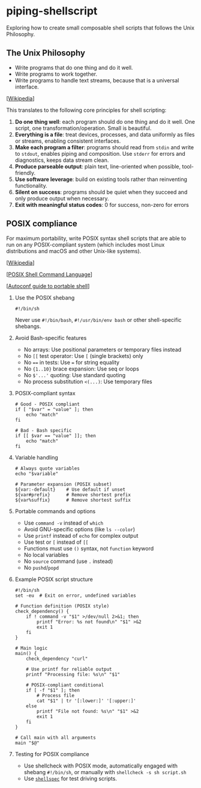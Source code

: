 # piping-shellscript

Exploring how to create small composable shell scripts that follows the Unix Philosophy.

## The Unix Philosophy

* Write programs that do one thing and do it well. 
* Write programs to work together. 
* Write programs to handle text streams, because that is a universal interface.

[[Wikipedia](https://en.wikipedia.org/wiki/Unix_philosophy)]

This translates to the following core principles for shell scripting:

1. **Do one thing well**: each program should do one thing and do it well. One script, one transformation/operation. Small is beautiful.
2. **Everything is a file**: treat devices, processes, and data uniformly as files or streams, enabling consistent interfaces.
3. **Make each program a filter**: programs should read from `stdin` and write to `stdout`, enables piping and composition. Use `stderr` for errors and diagnostics, keeps data stream clean.
4. **Produce parseable output**: plain text, line-oriented when possible, tool-friendly.
5. **Use software leverage**: build on existing tools rather than reinventing functionality.
6. **Silent on success**: programs should be quiet when they succeed and only produce output when necessary.
7. **Exit with meaningful status codes**: 0 for success, non-zero for errors

## POSIX compliance

For maximum portability, write POSIX syntax shell scripts that are able to run on any POSIX-compliant system (which includes most Linux distributions and macOS and other Unix-like systems).

[[Wikipedia](https://en.wikipedia.org/wiki/POSIX)]

[[POSIX Shell Command Language](https://pubs.opengroup.org/onlinepubs/9699919799/utilities/V3_chap02.html#tag_18)]

[[Autoconf guide to portable shell](https://www.gnu.org/savannah-checkouts/gnu/autoconf/manual/autoconf-2.72/autoconf.html#Portable-Shell)]

1. Use the POSIX shebang

    ```shell
    #!/bin/sh
    ```

    Never use `#!/bin/bash`, `#!/usr/bin/env bash` or other shell-specific shebangs.

2. Avoid Bash-specific features

    * No arrays: Use positional parameters or temporary files instead
    * No `[[` test operator: Use `[` (single brackets) only
    * No `==` in tests: Use `=` for string equality
    * No `{1..10}` brace expansion: Use seq or loops
    * No `$'...'` quoting: Use standard quoting
    * No process substitution `<(...)`: Use temporary files

3. POSIX-compliant syntax

    ```shell
    # Good - POSIX compliant
    if [ "$var" = "value" ]; then
        echo "match"
    fi

    # Bad - Bash specific
    if [[ $var == "value" ]]; then
        echo "match"
    fi
    ```

4. Variable handling

    ```shell
    # Always quote variables
    echo "$variable"

    # Parameter expansion (POSIX subset)
    ${var:-default}    # Use default if unset
    ${var#prefix}      # Remove shortest prefix
    ${var%suffix}      # Remove shortest suffix
    ```

5. Portable commands and options

    * Use `command -v` instead of `which`
    * Avoid GNU-specific options (like `ls --color`)
    * Use `printf` instead of `echo` for complex output
    * Use test or `[` instead of `[[`
    * Functions must use `()` syntax, not `function` keyword
    * No local variables 
    * No `source` command (use `.` instead)
    * No `pushd`/`popd`

6. Example POSIX script structure

    ```shell
    #!/bin/sh
    set -eu  # Exit on error, undefined variables

    # Function definition (POSIX style)
    check_dependency() {
        if ! command -v "$1" >/dev/null 2>&1; then
            printf "Error: %s not found\n" "$1" >&2
            exit 1
        fi
    }

    # Main logic
    main() {
        check_dependency "curl"
        
        # Use printf for reliable output
        printf "Processing file: %s\n" "$1"
        
        # POSIX-compliant conditional
        if [ -f "$1" ]; then
            # Process file
            cat "$1" | tr '[:lower:]' '[:upper:]'
        else
            printf "File not found: %s\n" "$1" >&2
            exit 1
        fi
    }

    # Call main with all arguments
    main "$@"
    ```

7. Testing for POSIX compliance

    * Use shellcheck with POSIX mode, automatically engaged with shebang `#!/bin/sh`, or manually with `shellcheck -s sh script.sh`
    * Use [`shellspec`](https://github.com/shellspec/shellspec) for test driving scripts.
